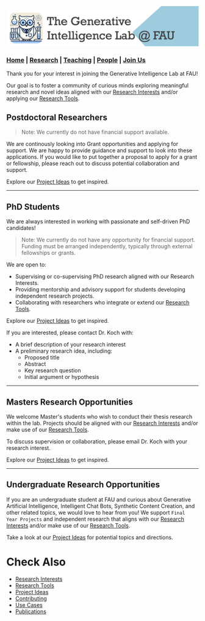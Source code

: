 ![GeniLab-banner](./images/genilab-banner.png)

### [Home](README.md) | [Research](RESEARCH.md) | [Teaching](TEACHING.md) | [People](PEOPLE.md) | [Join Us](JOINUS.md)


Thank you for your interest in joining the Generative Intelligence Lab at FAU!

Our goal is to foster a  community of curious minds exploring meaningful research and novel ideas aligned with our [Research Interests](README.md#research-interests) and/or applying our [Research Tools](README.md#research-tools).


## Postdoctoral Researchers

> Note: We currently do not have financial support available.

We are continously looking into Grant opportunities and applying for support. We are happy to provide guidance and support to look into these applications. If you would like to put together a proposal to apply for a grant or fellowship, please reach out to discuss potential collaboration and support.

Explore our [Project Ideas](CONTRIBUTING.MD#project-ideas) to get inspired.

---

## PhD Students

We are always interested in working with passionate and self-driven PhD candidates!

> Note: We currently do not have any opportunity for financial support. Funding must be arranged independently, typically through external fellowships or grants.

We are open to:

* Supervising or co-supervising PhD research aligned with our Research Interests.
* Providing mentorship and advisory support for students developing independent research projects.
* Collaborating with researchers who integrate or extend our [Research Tools](README.md#research-tools).

Explore our [Project Ideas](CONTRIBUTING.MD#project-ideas) to get inspired.

If you are interested, please contact Dr. Koch with:
* A brief description of your research interest
* A preliminary research idea, including:
  * Proposed title
  * Abstract
  * Key research question
  * Initial argument or hypothesis

---

## Masters Research Opportunities

We welcome Master's students who wish to conduct their thesis research within the lab. Projects should be aligned with our [Research Interests](README.md#research-interests) and/or make use of our [Research Tools](README.md#research-tools).

To discuss supervision or collaboration, please email Dr. Koch with your research interest.

Explore our [Project Ideas](CONTRIBUTING.MD#project-ideas) to get inspired.

---

## Undergraduate Research Opportunities

If you are an undergraduate student at FAU and curious about Generative Artificial Intelligence, Intelligent Chat Bots, Synthetic Content Creation, and other related topics, we would love to hear from you!  We support ``Final Year Projects`` and independent research that aligns with our [Research Interests](README.md#research-interests) and/or make use of our [Research Tools](README.md#research-tools).

Take a look at our [Project Ideas](CONTRIBUTING.MD#project-ideas) for potential topics and directions.


# Check Also
* [Research Interests](README.md#research-interests)
* [Research Tools](README.md#research-tools)
* [Project Ideas](CONTRIBUTING.md#project-ideas)
* [Contributing](CONTRIBUTING.md)
* [Use Cases](RESEARCH.md#use-cases)
* [Publications](RESEARCH.md#publications)

